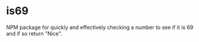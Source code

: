 # is69
NPM package for quickly and effectively checking a number to see if it is 69 and if so return "Nice".

